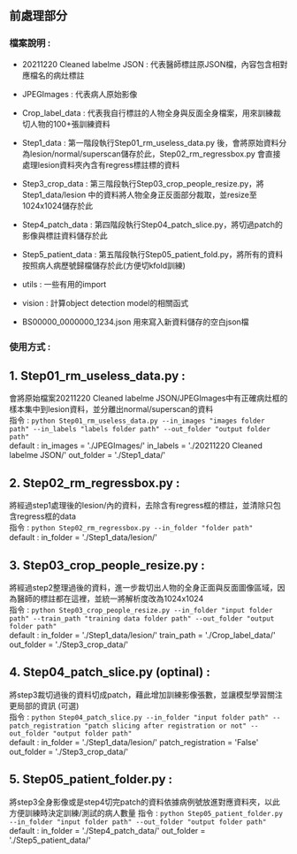 
## 前處理部分

### 檔案說明 : 
* 20211220 Cleaned labelme JSON :  代表醫師標註原JSON檔，內容包含相對應檔名的病灶標註  
* JPEGImages : 代表病人原始影像  

* Crop_label_data : 代表我自行標註的人物全身與反面全身檔案，用來訓練裁切人物的100+張訓練資料  

* Step1_data          : 第一階段執行Step01_rm_useless_data.py 後，會將原始資料分為lesion/normal/superscan儲存於此，Step02_rm_regressbox.py 會直接處理lesion資料夾內含有regress標註標的資料   
* Step3_crop_data     : 第三階段執行Step03_crop_people_resize.py，將Step1_data/lesion 中的資料將人物全身正反面部分裁取，並resize至1024x1024儲存於此  
* Step4_patch_data    : 第四階段執行Step04_patch_slice.py，將切過patch的影像與標註資料儲存於此  
* Step5_patient_data  : 第五階段執行Step05_patient_fold.py，將所有的資料按照病人病歷號歸檔儲存於此(方便切kfold訓練)  
  
* utils : 一些有用的import  
* vision : 計算object detection model的相關函式  
  
* BS00000_0000000_1234.json 用來寫入新資料儲存的空白json檔  

### 使用方式 : 
## 1. Step01_rm_useless_data.py :  
會將原始檔案20211220 Cleaned labelme JSON/JPEGImages中有正確病灶框的樣本集中到lesion資料，並分離出normal/superscan的資料  
指令 : `python Step01_rm_useless_data.py --in_images "images folder path" --in_labels "labels folder path" --out_folder "output folder path" `  
default : in_images = './JPEGImages/'     in_labels = './20211220 Cleaned labelme JSON/'     out_folder = './Step1_data/'
    
## 2. Step02_rm_regressbox.py :  
將經過step1處理後的lesion/內的資料，去除含有regress框的標註，並清除只包含regress框的data  
指令 : `python Step02_rm_regressbox.py --in_folder "folder path" `  
default : in_folder = './Step1_data/lesion/'
  
## 3. Step03_crop_people_resize.py  :  
將經過step2整理過後的資料，進一步裁切出人物的全身正面與反面圖像區域，因為醫師的標註都在這裡，並統一將解析度改為1024x1024  
指令 : `python Step03_crop_people_resize.py --in_folder "input folder path" --train_path "training data folder path" --out_folder "output folder path" `  
default : in_folder = './Step1_data/lesion/'     train_path = './Crop_label_data/'     out_folder = './Step3_crop_data/'
  
## 4. Step04_patch_slice.py (optinal) :  
將step3裁切過後的資料切成patch，藉此增加訓練影像張數，並讓模型學習關注更局部的資訊 (可選)  
指令 : `python Step04_patch_slice.py --in_folder "input folder path" --patch_registration "patch slicing after registration or not" --out_folder "output folder path" `    
default : in_folder = './Step1_data/lesion/'     patch_registration = 'False'     out_folder = './Step3_crop_data/'
  
## 5. Step05_patient_folder.py  :  
將step3全身影像或是step4切完patch的資料依據病例號放進對應資料夾，以此方便訓練時決定訓練/測試的病人數量
指令 : `python Step05_patient_folder.py --in_folder "input folder path" --out_folder "output folder path" `    
default : in_folder = './Step4_patch_data/'   out_folder = './Step5_patient_data/'   
